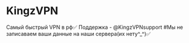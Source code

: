 # KingzVPN
Самый быстрый VPN в рф✅
Поддержка - @KingzVPNsupport
#Мы не записаваем ваши данные на наши сервера(их нету^_^)✅
